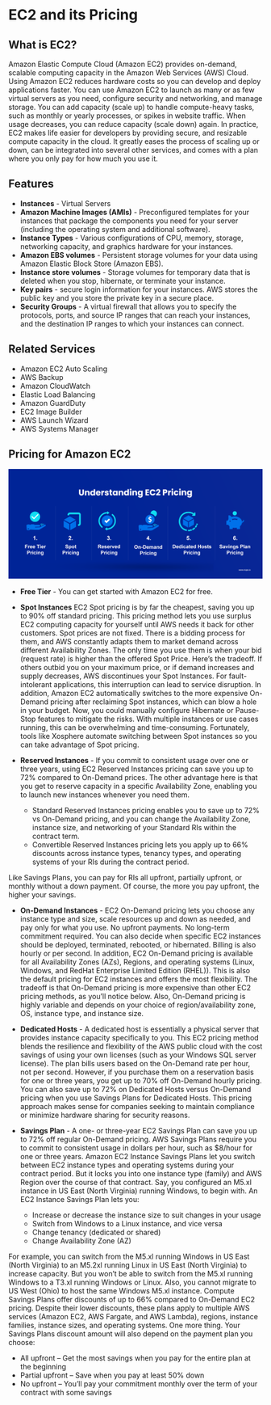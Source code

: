 # EC2 and its Pricing

## What is EC2?

Amazon Elastic Compute Cloud (Amazon EC2) provides on-demand, scalable computing capacity in the Amazon Web Services (AWS) Cloud. Using Amazon EC2 reduces hardware costs so you can develop and deploy applications faster. You can use Amazon EC2 to launch as many or as few virtual servers as you need, configure security and networking, and manage storage. You can add capacity (scale up) to handle compute-heavy tasks, such as monthly or yearly processes, or spikes in website traffic. When usage decreases, you can reduce capacity (scale down) again. In practice, EC2 makes life easier for developers by providing secure, and resizable compute capacity in the cloud. It greatly eases the process of scaling up or down, can be integrated into several other services, and comes with a plan where you only pay for how much you use it.

## Features

- **Instances** - Virtual Servers
- **Amazon Machine Images (AMIs)** - Preconfigured templates for your instances that package the components you need for your server (including the operating system and additional software).
- **Instance Types** - Various configurations of CPU, memory, storage, networking capacity, and graphics hardware for your instances.
- **Amazon EBS volumes** - Persistent storage volumes for your data using Amazon Elastic Block Store (Amazon EBS).
- **Instance store volumes** - Storage volumes for temporary data that is deleted when you stop, hibernate, or terminate your instance.
- **Key pairs** - secure login information for your instances. AWS stores the public key and you store the private key in a secure place.
- **Security Groups** - A virtual firewall that allows you to specify the protocols, ports, and source IP ranges that can reach your instances, and the destination IP ranges to which your instances can connect.

## Related Services

- Amazon EC2 Auto Scaling
- AWS Backup
- Amazon CloudWatch
- Elastic Load Balancing
- Amazon GuardDuty
- EC2 Image Builder
- AWS Launch Wizard
- AWS Systems Manager

## Pricing for Amazon EC2

![](img/AEP/AEP-01.png)

- **Free Tier** - You can get started with Amazon EC2 for free.
- **Spot Instances** EC2 Spot pricing is by far the cheapest, saving you up to 90% off standard pricing. This pricing method lets you use surplus EC2 computing capacity for yourself until AWS needs it back for other customers.
  Spot prices are not fixed. There is a bidding process for them, and AWS constantly adapts them to market demand across different Availability Zones. The only time you use them is when your bid (request rate) is higher than the offered Spot Price.
  Here’s the tradeoff. If others outbid you on your maximum price, or if demand increases and supply decreases, AWS discontinues your Spot Instances. For fault-intolerant applications, this interruption can lead to service disruption.
  In addition, Amazon EC2 automatically switches to the more expensive On-Demand pricing after reclaiming Spot instances, which can blow a hole in your budget.
  Now, you could manually configure Hibernate or Pause-Stop features to mitigate the risks. With multiple instances or use cases running, this can be overwhelming and time-consuming. Fortunately, tools like Xosphere automate switching between Spot instances so you can take advantage of Spot pricing.

- **Reserved Instances** - If you commit to consistent usage over one or three years, using EC2 Reserved Instances pricing can save you up to 72% compared to On-Demand prices. The other advantage here is that you get to reserve capacity in a specific Availability Zone, enabling you to launch new instances whenever you need them.
  - Standard Reserved Instances pricing enables you to save up to 72% vs On-Demand pricing, and you can change the Availability Zone, instance size, and networking of your Standard RIs within the contract term.
  - Convertible Reserved Instances pricing lets you apply up to 66% discounts across instance types, tenancy types, and operating systems of your RIs during the contract period.

Like Savings Plans, you can pay for RIs all upfront, partially upfront, or monthly without a down payment. Of course, the more you pay upfront, the higher your savings.

- **On-Demand Instances** - EC2 On-Demand pricing lets you choose any instance type and size, scale resources up and down as needed, and pay only for what you use. No upfront payments. No long-term commitment required. You can also decide when specific EC2 instances should be deployed, terminated, rebooted, or hibernated. Billing is also hourly or per second. In addition, EC2 On-Demand pricing is available for all Availability Zones (AZs), Regions, and operating systems (Linux, Windows, and RedHat Enterprise Limited Edition (RHEL)). This is also the default pricing for EC2 instances and offers the most flexibility. The tradeoff is that On-Demand pricing is more expensive than other EC2 pricing methods, as you’ll notice below. Also, On-Demand pricing is highly variable and depends on your choice of region/availability zone, OS, instance type, and instance size.

- **Dedicated Hosts** - A dedicated host is essentially a physical server that provides instance capacity specifically to you. This EC2 pricing method blends the resilience and flexibility of the AWS public cloud with the cost savings of using your own licenses (such as your Windows SQL server license).
  The plan bills users based on the On-Demand rate per hour, not per second. However, if you purchase them on a reservation basis for one or three years, you get up to 70% off On-Demand hourly pricing.
  You can also save up to 72% on Dedicated Hosts versus On-Demand pricing when you use Savings Plans for Dedicated Hosts.
  This pricing approach makes sense for companies seeking to maintain compliance or minimize hardware sharing for security reasons.

- **Savings Plan** - A one- or three-year EC2 Savings Plan can save you up to 72% off regular On-Demand pricing. AWS Savings Plans require you to commit to consistent usage in dollars per hour, such as $8/hour for one or three years. Amazon EC2 Instance Savings Plans let you switch between EC2 instance types and operating systems during your contract period. But it locks you into one instance type (family) and AWS Region over the course of that contract. Say, you configured an M5.xl instance in US East (North Virginia) running Windows, to begin with. An EC2 Instance Savings Plan lets you:
  - Increase or decrease the instance size to suit changes in your usage
  - Switch from Windows to a Linux instance, and vice versa
  - Change tenancy (dedicated or shared)
  - Change Availability Zone (AZ)

For example, you can switch from the M5.xl running Windows in US East (North Virginia) to an M5.2xl running Linux in US East (North Virginia) to increase capacity. But you won’t be able to switch from the M5.xl running Windows to a T3.xl running Windows or Linux. Also, you cannot migrate to US West (Ohio) to host the same Windows M5.xl instance.
Compute Savings Plans offer discounts of up to 66% compared to On-Demand EC2 pricing.
Despite their lower discounts, these plans apply to multiple AWS services (Amazon EC2, AWS Fargate, and AWS Lambda), regions, instance families, instance sizes, and operating systems.
One more thing. Your Savings Plans discount amount will also depend on the payment plan you choose:

- All upfront – Get the most savings when you pay for the entire plan at the beginning
- Partial upfront – Save when you pay at least 50% down
- No upfront – You’ll pay your commitment monthly over the term of your contract with some savings
